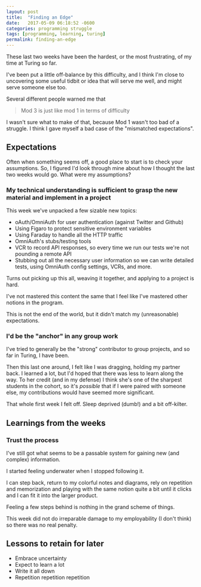 ```yaml
---
layout: post
title:  "Finding an Edge"
date:   2017-05-09 06:18:52 -0600
categories: programming struggle
tags: [programming, learning, turing]
permalink: finding-an-edge
---
```


These last two weeks have been the hardest, or the most frustrating, of my time at Turing so far.

I've been put a little off-balance by this difficulty, and I think I'm close to uncovering some useful tidbit or idea that will serve me well, and might serve someone else too.

Several different people warned me that

> Mod 3 is just like mod 1 in terms of difficulty

I wasn't sure what to make of that, because Mod 1 wasn't too bad of a struggle. I think I gave myself a bad case of the "mismatched expectations".

<!--more-->


## Expectations

Often when something seems off, a good place to start is to check your assumptions. So, I figured I'd look through mine about how I thought the last two weeks would go. What were my assumptions?

### My technical understanding is sufficient to grasp the new material and implement in a project

This week we've unpacked a few sizable new topics:

- oAuth/OmniAuth for user authentication (against Twitter and Github)
- Using Figaro to protect sensitive environment variables
- Using Faraday to handle all the HTTP traffic
- OmniAuth's stubs/testing tools
- VCR to record API responses, so every time we run our tests we're not pounding a remote API
- Stubbing out all the necessary user information so we can write detailed tests, using OmniAuth config settings, VCRs, and more.

Turns out picking up this all, weaving it together, and applying to a project is hard.

I've not mastered this content the same that I feel like I've mastered other notions in the program.

This is not the end of the world, but it didn't match my (unreasonable) expectations.

### I'd be the "anchor" in any group work

I've tried to generally be the "strong" contributor to group projects, and so far in Turing, I have been.

Then this last one around, I felt like I was dragging, holding my partner back. I learned a lot, but I'd hoped that there was less to learn along the way. To her credit (and in my defense) I think she's one of the sharpest students in the cohort, so it's *possible* that if I were paired with someone else, my contributions would have seemed more significant.

That whole first week I felt off. Sleep deprived (dumb!) and a bit off-kilter.


## Learnings from the weeks

### Trust the process

I've still got what seems to be a passable system for gaining new (and complex) information.

I started feeling underwater when I stopped following it.

I can step back, return to my colorful notes and diagrams, rely on repetition and memorization and playing with the same notion quite a bit until it clicks and I can fit it into the larger product.

Feeling a few steps behind is nothing in the grand scheme of things.

This week did not do irreparable damage to my employability (I don't think) so there was no real penalty.

## Lessons to retain for later

- Embrace uncertainty
- Expect to learn a lot
- Write it all down
- Repetition repetition repetition
